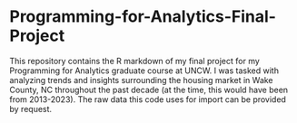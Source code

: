 # Programming-for-Analytics-Final-Project

This repository contains the R markdown of my final project for my Programming for Analytics graduate course at UNCW. I was tasked with analyzing trends and insights surrounding the housing market in Wake County, NC throughout the past decade (at the time, this would have been from 2013-2023). The raw data this code uses for import can be provided by request.
